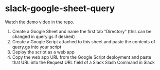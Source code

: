 # slack-google-sheet-query
Watch the demo video in the repo. 
1. Create a Google Sheet and name the first tab "Directory" (this can be changed in query.gs if desired)
2. Create a Google Script attached to this sheet and paste the contents of query.gs into your script
3. Deploy the script as a web app
4. Copy the web app URL from the Google Script deployment and paste that URL into the Request URL field of a Slack Slash Command in Slack
